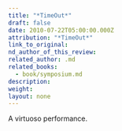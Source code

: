 ```yaml
---
title: "*TimeOut*"
draft: false
date: 2010-07-22T05:00:00.000Z
attribution: "*TimeOut*"
link_to_original:
nd_author_of_this_review:
related_author: .md
related_books:
  - book/symposium.md
description:
weight:
layout: none
---
```

A virtuoso performance.

